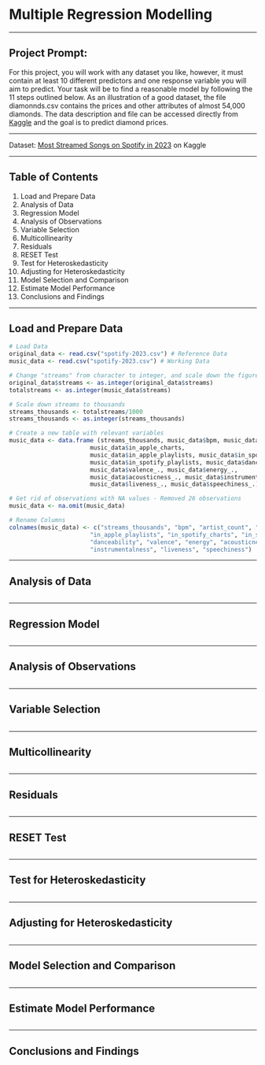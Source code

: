 # Multiple Regression Modelling

***

## Project Prompt:  
For this project, you will work with any dataset you like, however, it must contain at least 10 different predictors and one response variable you will aim to predict. Your task will be to find a reasonable model by following the 11 steps outlined below. As an illustration of a good dataset, the file diamonnds.csv contains the prices and other attributes of almost 54,000 diamonds. The data description and file can be accessed directly from [Kaggle](https://www.kaggle.com/shivam2503/diamonds) and the goal is to predict diamond prices.  

***

Dataset: [Most Streamed Songs on Spotify in 2023](https://www.kaggle.com/datasets/nelgiriyewithana/top-spotify-songs-2023) on Kaggle 

***

## Table of Contents
1. Load and Prepare Data  
2. Analysis of Data  
3. Regression Model  
4. Analysis of Observations  
5. Variable Selection  
6. Multicollinearity
7. Residuals
8. RESET Test
9. Test for Heteroskedasticity
10. Adjusting for Heteroskedasticity
11. Model Selection and Comparison
12. Estimate Model Performance
13. Conclusions and Findings

***
## Load and Prepare Data
```r
# Load Data
original_data <- read.csv("spotify-2023.csv") # Reference Data
music_data <- read.csv("spotify-2023.csv") # Working Data

# Change "streams" from character to integer, and scale down the figures
original_data$streams <- as.integer(original_data$streams)
totalstreams <- as.integer(music_data$streams)

# Scale down streams to thousands
streams_thousands <- totalstreams/1000
streams_thousands <- as.integer(streams_thousands)

# Create a new table with relevant variables
music_data <- data.frame (streams_thousands, music_data$bpm, music_data$artist_count, 
                       music_data$in_apple_charts, 
                       music_data$in_apple_playlists, music_data$in_spotify_charts, 
                       music_data$in_spotify_playlists, music_data$danceability_.,
                       music_data$valence_., music_data$energy_., 
                       music_data$acousticness_., music_data$instrumentalness_., 
                       music_data$liveness_., music_data$speechiness_.)

# Get rid of observations with NA values - Removed 26 observations
music_data <- na.omit(music_data)

# Rename Columns
colnames(music_data) <- c("streams_thousands", "bpm", "artist_count", "in_apple_charts", 
                       "in_apple_playlists", "in_spotify_charts", "in_spotify_playlists", 
                       "danceability", "valence", "energy", "acousticness", 
                       "instrumentalness", "liveness", "speechiness")

```
***
## Analysis of Data  
```{r}
```
***
## Regression Model  
```{r}
```
***
## Analysis of Observations
```{r}
```
***
## Variable Selection
```{r}
```
***
## Multicollinearity
```{r}
```
***
## Residuals
```{r}
```
***
## RESET Test
```{r}
```
***
## Test for Heteroskedasticity
```{r}
```
***
## Adjusting for Heteroskedasticity
```{r}
```
***
## Model Selection and Comparison
```{r}
```
***
## Estimate Model Performance
```{r}
```
***
## Conclusions and Findings
```{r}
```
